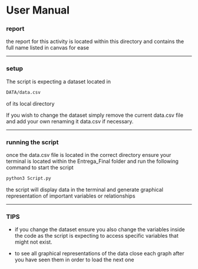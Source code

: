 # User Manual

### report
the report for this activity is located within this directory and contains the full name listed in canvas for ease

---

### setup
The script is expecting a dataset located in 
```bash
DATA/data.csv
```
of its local directory

If you wish to change the dataset simply remove the current data.csv file and add your own renaming it data.csv if necessary.

---

### running the script
once the data.csv file is located in the correct directory ensure your terminal is located within the Entrega_Final folder and run the following command to start the script

```python
python3 Script.py
```
the script will display data in the terminal and generate graphical representation of important variables or relationships

---

### TIPS
-   if you change the dataset ensure you also change the variables inside the code as the script is expecting to access specific variables that might not exist.

- to see all graphical representations of the data close each graph after you have seen them in order to load the next one